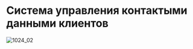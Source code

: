 # Система управления контактыми данными клиентов

![1024_02](https://user-images.githubusercontent.com/106194295/209466125-96d5182b-655f-4256-9464-dafd0ac5e512.jpg)
